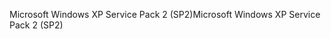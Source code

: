 <span data-ttu-id="dc739-101">Microsoft Windows XP Service Pack 2 (SP2)</span><span class="sxs-lookup"><span data-stu-id="dc739-101">Microsoft Windows XP Service Pack 2 (SP2)</span></span>
